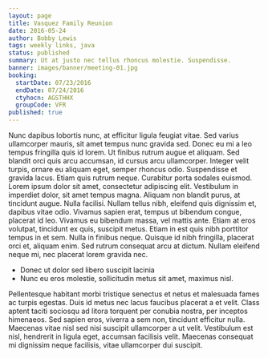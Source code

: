 ```yaml
---
layout: page
title: Vasquez Family Reunion
date: 2016-05-24
author: Bobby Lewis
tags: weekly links, java
status: published
summary: Ut at justo nec tellus rhoncus molestie. Suspendisse.
banner: images/banner/meeting-01.jpg
booking:
  startDate: 07/23/2016
  endDate: 07/24/2016
  ctyhocn: AGSTHHX
  groupCode: VFR
published: true
---
```

Nunc dapibus lobortis nunc, at efficitur ligula feugiat vitae. Sed varius ullamcorper mauris, sit amet tempus nunc gravida sed. Donec eu mi a leo tempus fringilla quis id lorem. Ut finibus rutrum augue et aliquam. Sed blandit orci quis arcu accumsan, id cursus arcu ullamcorper. Integer velit turpis, ornare eu aliquam eget, semper rhoncus odio. Suspendisse et gravida lacus. Etiam quis rutrum neque.
Curabitur porta sodales euismod. Lorem ipsum dolor sit amet, consectetur adipiscing elit. Vestibulum in imperdiet dolor, sit amet tempus magna. Aliquam non blandit purus, at tincidunt augue. Nulla facilisi. Nullam tellus nibh, eleifend quis dignissim et, dapibus vitae odio. Vivamus sapien erat, tempus ut bibendum congue, placerat id leo. Vivamus eu bibendum massa, vel mattis ante. Etiam at eros volutpat, tincidunt ex quis, suscipit metus. Etiam in est quis nibh porttitor tempus in et sem. Nulla in finibus neque. Quisque id nibh fringilla, placerat orci et, aliquam enim. Sed rutrum consequat arcu at dictum. Nullam eleifend neque mi, nec placerat lorem gravida nec.

* Donec ut dolor sed libero suscipit lacinia
* Nunc eu eros molestie, sollicitudin metus sit amet, maximus nisl.

Pellentesque habitant morbi tristique senectus et netus et malesuada fames ac turpis egestas. Duis id metus nec lacus faucibus placerat a et velit. Class aptent taciti sociosqu ad litora torquent per conubia nostra, per inceptos himenaeos. Sed sapien eros, viverra a sem non, tincidunt efficitur nulla. Maecenas vitae nisl sed nisi suscipit ullamcorper a ut velit. Vestibulum est nisl, hendrerit in ligula eget, accumsan facilisis velit. Maecenas consequat mi dignissim neque facilisis, vitae ullamcorper dui suscipit.
